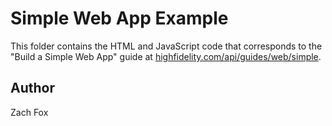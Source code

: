 # Simple Web App Example
This folder contains the HTML and JavaScript code that corresponds to the "Build a Simple Web App" guide at [highfidelity.com/api/guides/web/simple](https://www.highfidelity.com/api/guides/web/simple).

## Author
Zach Fox
